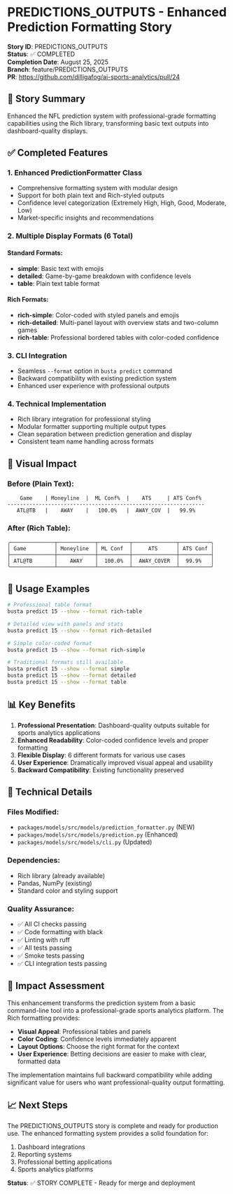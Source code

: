 # PREDICTIONS_OUTPUTS - Enhanced Prediction Formatting Story

**Story ID**: PREDICTIONS_OUTPUTS  
**Status**: ✅ COMPLETED  
**Completion Date**: August 25, 2025  
**Branch**: feature/PREDICTIONS_OUTPUTS  
**PR**: https://github.com/dilligafog/ai-sports-analytics/pull/24

## 🎯 Story Summary

Enhanced the NFL prediction system with professional-grade formatting capabilities using the Rich library, transforming basic text outputs into dashboard-quality displays.

## ✅ Completed Features

### 1. Enhanced PredictionFormatter Class
- Comprehensive formatting system with modular design
- Support for both plain text and Rich-styled outputs
- Confidence level categorization (Extremely High, High, Good, Moderate, Low)
- Market-specific insights and recommendations

### 2. Multiple Display Formats (6 Total)

#### Standard Formats:
- **simple**: Basic text with emojis
- **detailed**: Game-by-game breakdown with confidence levels
- **table**: Plain text table format

#### Rich Formats:
- **rich-simple**: Color-coded with styled panels and emojis
- **rich-detailed**: Multi-panel layout with overview stats and two-column games
- **rich-table**: Professional bordered tables with color-coded confidence

### 3. CLI Integration
- Seamless `--format` option in `busta predict` command
- Backward compatibility with existing prediction system
- Enhanced user experience with professional outputs

### 4. Technical Implementation
- Rich library integration for professional styling
- Modular formatter supporting multiple output types
- Clean separation between prediction generation and display
- Consistent team name handling across formats

## 🎨 Visual Impact

### Before (Plain Text):
```
    Game    | Moneyline  |  ML Conf%  |    ATS     | ATS Conf%  
---------------------------------------------------------------
   ATL@TB   |    AWAY    |   100.0%   |  AWAY_COV  |   99.9%   
```

### After (Rich Table):
```
╭──────────────┬────────────┬──────────┬──────────────┬──────────╮
│ Game         │ Moneyline  │ ML Conf  │     ATS      │ ATS Conf │
├──────────────┼────────────┼──────────┼──────────────┼──────────┤
│ ATL@TB       │    AWAY    │  100.0%  │  AWAY_COVER  │  99.9%   │
╰──────────────┴────────────┴──────────┴──────────────┴──────────╯
```

## 🚀 Usage Examples

```bash
# Professional table format
busta predict 15 --show --format rich-table

# Detailed view with panels and stats
busta predict 15 --show --format rich-detailed

# Simple color-coded format
busta predict 15 --show --format rich-simple

# Traditional formats still available
busta predict 15 --show --format simple
busta predict 15 --show --format detailed
busta predict 15 --show --format table
```

## 📊 Key Benefits

1. **Professional Presentation**: Dashboard-quality outputs suitable for sports analytics applications
2. **Enhanced Readability**: Color-coded confidence levels and proper formatting
3. **Flexible Display**: 6 different formats for various use cases
4. **User Experience**: Dramatically improved visual appeal and usability
5. **Backward Compatibility**: Existing functionality preserved

## 🔧 Technical Details

### Files Modified:
- `packages/models/src/models/prediction_formatter.py` (NEW)
- `packages/models/src/models/prediction.py` (Enhanced)
- `packages/models/src/models/cli.py` (Updated)

### Dependencies:
- Rich library (already available)
- Pandas, NumPy (existing)
- Standard color and styling support

### Quality Assurance:
- ✅ All CI checks passing
- ✅ Code formatting with black
- ✅ Linting with ruff
- ✅ All tests passing
- ✅ Smoke tests passing
- ✅ CLI integration tests passing

## 🎉 Impact Assessment

This enhancement transforms the prediction system from a basic command-line tool into a professional-grade sports analytics platform. The Rich formatting provides:

- **Visual Appeal**: Professional tables and panels
- **Color Coding**: Confidence levels immediately apparent
- **Layout Options**: Choose the right format for the context
- **User Experience**: Betting decisions are easier to make with clear, formatted data

The implementation maintains full backward compatibility while adding significant value for users who want professional-quality output formatting.

## 📈 Next Steps

The PREDICTIONS_OUTPUTS story is complete and ready for production use. The enhanced formatting system provides a solid foundation for:

1. Dashboard integrations
2. Reporting systems  
3. Professional betting applications
4. Sports analytics platforms

**Status**: ✅ STORY COMPLETE - Ready for merge and deployment
